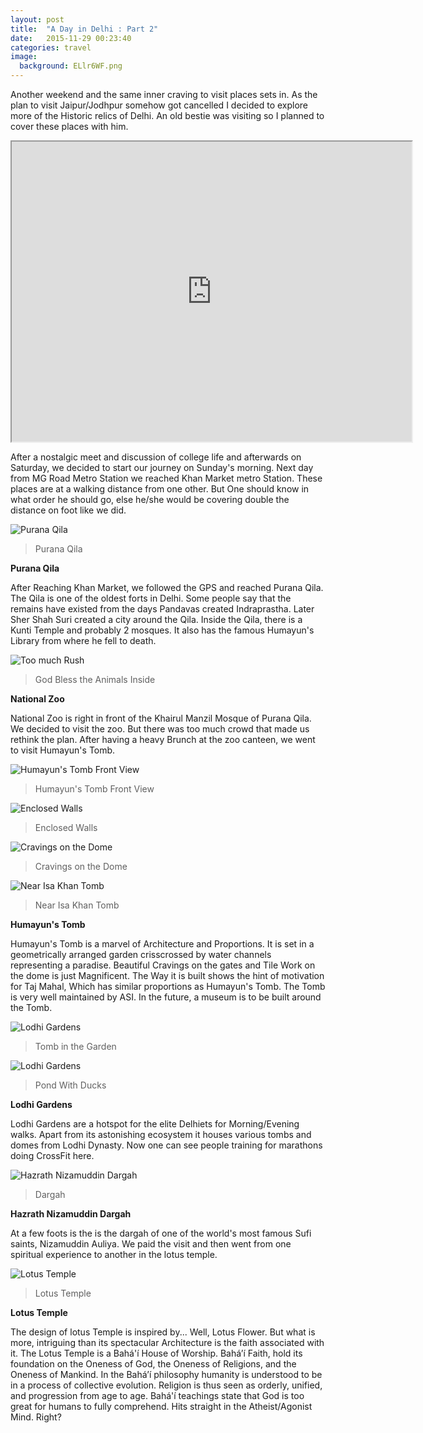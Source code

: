 ```yaml
---
layout: post
title:  "A Day in Delhi : Part 2"
date:   2015-11-29 00:23:40
categories: travel
image:
  background: ELlr6WF.png
---
```



Another weekend and the same inner craving to visit places sets in. As the plan to visit Jaipur/Jodhpur somehow got cancelled I decided to explore more of the Historic relics of Delhi.
An old bestie was visiting so I planned to cover these places with him.

<iframe src="https://www.google.com/maps/d/embed?mid=zzaMbFu8Ofc4.koExMmj184j0" width="640" height="480"></iframe>

After a nostalgic meet and discussion of college life and afterwards on Saturday, we decided to start our journey on Sunday's morning. Next day from MG Road Metro Station we reached Khan Market metro Station. These places are at a walking distance from one other. But One should know in what order he should go, else he/she would be covering double the distance on foot like we did.


<img src="http://i.imgur.com/Q1jAZ4b.jpg" alt="Purana Qila">

>Purana Qila

**Purana Qila**
 
After Reaching Khan Market, we followed the GPS and reached Purana Qila. The Qila is one of the oldest forts in Delhi. Some people say that the remains have existed from the days Pandavas created Indraprastha. Later Sher Shah Suri created a city around the Qila. Inside the Qila, there is a Kunti Temple and probably 2 mosques. It also has the famous Humayun's Library from where he fell to death.

<img src="http://i.imgur.com/23k5IJS.jpg" alt="Too much Rush">

>God Bless the Animals Inside

**National Zoo**

National Zoo is right in front of the Khairul Manzil Mosque of Purana Qila. We decided to visit the zoo. But there was too  much crowd that made us rethink the plan. After having a heavy Brunch at the zoo canteen, we went to visit Humayun's Tomb.

<img src="http://i.imgur.com/SXnvAT4.jpg" alt="Humayun's Tomb Front View">

>Humayun's Tomb Front View

<img src="http://i.imgur.com/fvANSqB.jpg" alt="Enclosed Walls">

>Enclosed Walls

<img src="http://i.imgur.com/JAVi03G.jpg" alt="Cravings on the Dome">

>Cravings on the Dome

<img src="http://i.imgur.com/WTQXO1S.jpg" alt="Near Isa Khan Tomb">

>Near Isa Khan Tomb

**Humayun's Tomb**

Humayun's Tomb is a marvel of Architecture and Proportions. It is set in a geometrically arranged garden crisscrossed by water channels representing a paradise. Beautiful Cravings on the gates and Tile Work on the dome is just Magnificent. The Way it is built shows the hint of motivation for Taj Mahal, Which has similar proportions as Humayun's Tomb. The Tomb is very well maintained by ASI. In the future, a museum is to be built around the Tomb.


<img src="http://i.imgur.com/CE226HB.jpg" alt="Lodhi Gardens">

>Tomb in the Garden

<img src="http://i.imgur.com/dD9Geij.jpg" alt="Lodhi Gardens">

>Pond With Ducks

**Lodhi Gardens**

Lodhi Gardens are a hotspot for the elite Delhiets for Morning/Evening walks. Apart from its astonishing ecosystem it houses various tombs and domes from Lodhi Dynasty. Now one can see people training for marathons doing CrossFit here.

<img src="http://i.imgur.com/F2Gs35H.jpg" alt="Hazrath Nizamuddin Dargah">

>Dargah

**Hazrath Nizamuddin Dargah**

At a few foots is the is the dargah of one of the world's most famous Sufi saints, Nizamuddin Auliya. We paid the visit and then went from one spiritual experience to another in the lotus temple.

<img src="http://i.imgur.com/MUHTkqI.jpg" alt="Lotus Temple">

>Lotus Temple

**Lotus Temple**

The design of lotus Temple is inspired by... Well, Lotus Flower. But what is more, intriguing than its spectacular Architecture is the faith associated with it. The Lotus Temple is a Bahá'í House of Worship. Bahá’í Faith, hold its foundation on the Oneness of God, the Oneness of Religions, and the Oneness of Mankind. In the Bahá’í philosophy humanity is understood to be in a process of collective evolution. Religion is thus seen as orderly, unified, and progression from age to age. Bahá'í teachings state that God is too great for humans to fully comprehend. Hits straight in the Atheist/Agonist Mind. Right? 
